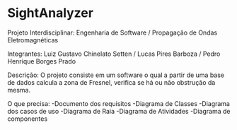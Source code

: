 # SightAnalyzer

Projeto Interdisciplinar: Engenharia de Software / Propagação de Ondas Eletromagnéticas

Integrantes: Luiz Gustavo Chinelato Setten / Lucas Pires Barboza / Pedro Henrique Borges Prado

Descrição: O projeto consiste em um software o qual a partir de uma base de dados calcula a zona de Fresnel, verifica se há ou não obstrução da mesma.

O que precisa: 	-Documento dos requisitos
		-Diagrama de Classes
		-Diagrama dos casos de uso
		-Diagrama de Raia
		-Diagrama de Atividades
		-Diagrama de componentes
